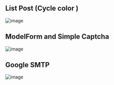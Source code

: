 

## List Post  (Cycle color )
![image](https://github.com/as183789043/Django-Fun_Post/assets/56618553/17325555-eefc-4488-aba1-cfcac2574854)



## ModelForm and Simple Captcha
![image](https://github.com/as183789043/Django-Fun_Post/assets/56618553/381a5e69-a616-4e41-9774-7515dce825cc)


## Google SMTP
![image](https://github.com/as183789043/Django-Fun_Post/assets/56618553/12e8c92d-e2ca-40bb-9ec2-24223b629caf)
